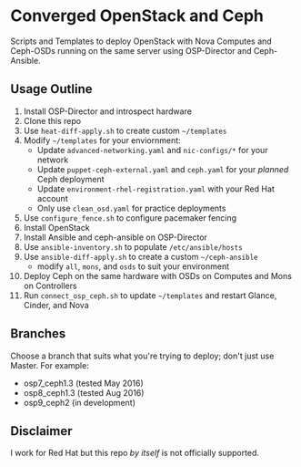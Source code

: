 # Converged OpenStack and Ceph

Scripts and Templates to deploy OpenStack with Nova Computes and Ceph-OSDs running on the same server using OSP-Director and Ceph-Ansible.

## Usage Outline

1. Install OSP-Director and introspect hardware
2. Clone this repo
3. Use `heat-diff-apply.sh` to create custom `~/templates`
4. Modify `~/templates` for your enviornment:
   * Update `advanced-networking.yaml` and `nic-configs/*` for your network
   * Update `puppet-ceph-external.yaml` and `ceph.yaml` for your *planned* Ceph deployment
   * Update `environment-rhel-registration.yaml` with your Red Hat account
   * Only use `clean_osd.yaml` for practice deployments
5. Use `configure_fence.sh` to configure pacemaker fencing
6. Install OpenStack
7. Install Ansible and ceph-ansible on OSP-Director
8. Use `ansible-inventory.sh` to populate `/etc/ansible/hosts`
9. Use `ansible-diff-apply.sh` to create a custom `~/ceph-ansible`
   * modify `all`, `mons`, and `osds` to suit your environment
10. Deploy Ceph on the same hardware with OSDs on Computes and Mons on Controllers
11. Run `connect_osp_ceph.sh` to update `~/templates` and restart Glance, Cinder, and Nova

## Branches

Choose a branch that suits what you're trying to deploy; don't just
use Master. For example:

- osp7_ceph1.3 (tested May 2016)
- osp8_ceph1.3 (tested Aug 2016)
- osp9_ceph2 (in development)

## Disclaimer

I work for Red Hat but this repo _by itself_ is not officially supported. 
